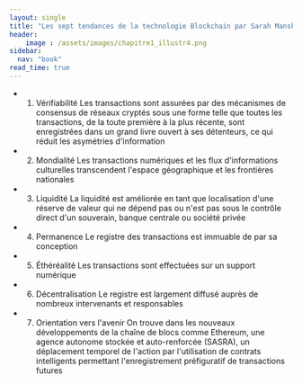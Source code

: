 ```yaml
---
layout: single
title: "Les sept tendances de la technologie Blockchain par Sarah Manski"
header:
    image : /assets/images/chapitre1_illustr4.png
sidebar:
  nav: "book"
read_time: true
---
```


- 1) Vérifiabilité Les transactions sont assurées par des mécanismes de consensus de réseaux cryptés sous une forme telle que toutes les transactions, de la toute première à la plus récente, sont enregistrées dans un grand livre ouvert à ses détenteurs, ce qui réduit les asymétries d'information 
- 2)	Mondialité Les transactions numériques et les flux d'informations culturelles transcendent l'espace géographique et les frontières nationales 
- 3) Liquidité La liquidité est améliorée en tant que localisation d'une réserve de valeur qui ne dépend pas ou n'est pas sous le contrôle direct d'un souverain, banque centrale ou société privée 
- 4) Permanence Le registre des transactions est immuable de par sa conception 
- 5) Éthéréalité Les transactions sont effectuées sur un support numérique 
- 6) Décentralisation Le registre est largement diffusé auprès de nombreux intervenants et responsables 
- 7) Orientation vers l'avenir On trouve dans les nouveaux développements de la chaîne de blocs comme Ethereum, une agence autonome stockée et auto-renforcée (SASRA), un déplacement temporel de l'action par l'utilisation de contrats intelligents permettant l'enregistrement préfiguratif de transactions futures